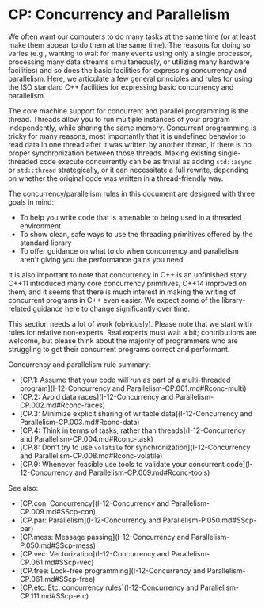 # <a name="S-concurrency"></a>CP: Concurrency and Parallelism

We often want our computers to do many tasks at the same time (or at least make them appear to do them at the same time).
The reasons for doing so varies (e.g., wanting to wait for many events using only a single processor, processing many data streams simultaneously, or utilizing many hardware facilities)
and so does the basic facilities for expressing concurrency and parallelism.
Here, we articulate a few general principles and rules for using the ISO standard C++ facilities for expressing basic concurrency and parallelism.

The core machine support for concurrent and parallel programming is the thread.
Threads allow you to run multiple instances of your program independently, while sharing
the same memory. Concurrent programming is tricky for many reasons, most
importantly that it is undefined behavior to read data in one thread after it
was written by another thread, if there is no proper synchronization between
those threads. Making existing single-threaded code execute concurrently can be
as trivial as adding `std::async` or `std::thread` strategically, or it can
necessitate a full rewrite, depending on whether the original code was written
in a thread-friendly way.

The concurrency/parallelism rules in this document are designed with three goals
in mind:

* To help you write code that is amenable to being used in a threaded
  environment
* To show clean, safe ways to use the threading primitives offered by the
  standard library
* To offer guidance on what to do when concurrency and parallelism aren't giving
  you the performance gains you need

It is also important to note that concurrency in C++ is an unfinished
story. C++11 introduced many core concurrency primitives, C++14 improved on
them, and it seems that there is much interest in making the writing of
concurrent programs in C++ even easier. We expect some of the library-related
guidance here to change significantly over time.

This section needs a lot of work (obviously).
Please note that we start with rules for relative non-experts.
Real experts must wait a bit;
contributions are welcome,
but please think about the majority of programmers who are struggling to get their concurrent programs correct and performant.

Concurrency and parallelism rule summary:

* [CP.1: Assume that your code will run as part of a multi-threaded program](I-12-Concurrency and Parallelism-CP.001.md#Rconc-multi)
* [CP.2: Avoid data races](I-12-Concurrency and Parallelism-CP.002.md#Rconc-races)
* [CP.3: Minimize explicit sharing of writable data](I-12-Concurrency and Parallelism-CP.003.md#Rconc-data)
* [CP.4: Think in terms of tasks, rather than threads](I-12-Concurrency and Parallelism-CP.004.md#Rconc-task)
* [CP.8: Don't try to use `volatile` for synchronization](I-12-Concurrency and Parallelism-CP.008.md#Rconc-volatile)
* [CP.9: Whenever feasible use tools to validate your concurrent code](I-12-Concurrency and Parallelism-CP.009.md#Rconc-tools)

See also:

* [CP.con: Concurrency](I-12-Concurrency and Parallelism-CP.009.md#SScp-con)
* [CP.par: Parallelism](I-12-Concurrency and Parallelism-P.050.md#SScp-par)
* [CP.mess: Message passing](I-12-Concurrency and Parallelism-P.050.md#SScp-mess)
* [CP.vec: Vectorization](I-12-Concurrency and Parallelism-CP.061.md#SScp-vec)
* [CP.free: Lock-free programming](I-12-Concurrency and Parallelism-CP.061.md#SScp-free)
* [CP.etc: Etc. concurrency rules](I-12-Concurrency and Parallelism-CP.111.md#SScp-etc)

